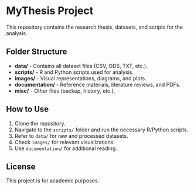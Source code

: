 # MyThesis Project

This repository contains the research thesis, datasets, and scripts for the analysis.

## Folder Structure
- **data/** - Contains all dataset files (CSV, ODS, TXT, etc.).
- **scripts/** - R and Python scripts used for analysis.
- **images/** - Visual representations, diagrams, and plots.
- **documentation/** - Reference materials, literature reviews, and PDFs.
- **misc/** - Other files (backup, history, etc.).

## How to Use
1. Clone the repository.
2. Navigate to the `scripts/` folder and run the necessary R/Python scripts.
3. Refer to `data/` for raw and processed datasets.
4. Check `images/` for relevant visualizations.
5. Use `documentation/` for additional reading.

## License
This project is for academic purposes.
